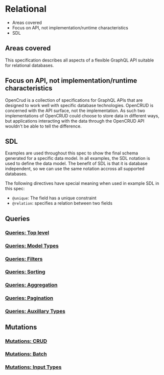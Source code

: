 # Relational

* Areas covered
* Focus on API, not implementation/runtime characteristics
* SDL

## Areas covered

This specification describes all aspects of a flexible GraphQL API suitable for relational databases.

## Focus on API, not implementation/runtime characteristics

OpenCrud is a collection of specifications for GraphQL APIs that are designed to work well with specific database technologies. OpenCRUD is concerned with the API surface, not the implementation. As such two implementations of OpenCRUD could choose to store data in different ways, but applications interacting with the data through the OpenCRUD API wouldn't be able to tell the difference.

## SDL

Examples are used throughout this spec to show the final schema generated for a specific data model. In all examples, the SDL notation is used to define the data model. The benefit of SDL is that it is database independent, so we can use the same notation accross all supported databases.

The following directives have special meaning when used in example SDL in this spec:

- `@unique`: The field has a unique constraint
- `@relation`: specifies a relation between two fields

## Queries



### [Queries: Top level](2-2-queries/2-2-1-toplevel.md)

### [Queries: Model Types](2-2-queries/2-2-2-model-types.md)

### [Queries: Filters](2-2-queries/2-2-3-filters.md)

### [Queries: Sorting](2-2-queries/2-2-4-sorting.md)

### [Queries: Aggregation](2-2-queries/2-2-5-aggregation.md)

### [Queries: Pagination](2-2-queries/2-2-6-pagination.md)

### [Queries: Auxillary Types](2-2-queries/2-2-7-auxillary.md)

## Mutations

### [Mutations: CRUD](2-3-mutations/2-3-1-crud.md)

### [Mutations: Batch](2-3-mutations/2-3-2-batch.md)

### [Mutations: Input Types](2-3-mutations/2-3-3-input-types.md)
